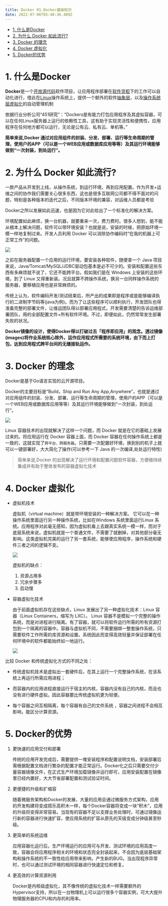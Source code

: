 ```yaml
---
title: Docker 01.Docker基础知识
date: 2022-07-06T05:40:36.409Z
---
```

- [1. 什么是Docker](#1-什么是docker)
- [2. 为什么 Docker 如此流行?](#2-为什么-docker-如此流行)
- [3. Docker 的理念](#3-docker-的理念)
- [4. Docker 虚拟化](#4-docker-虚拟化)
- [5. Docker的优势](#5-docker的优势)
# 1. 什么是Docker

**Docker**是一个[开放源代码](https://zh.wikipedia.org/wiki/開放原始碼)软件项目，让应用程序部署在[软件货柜](https://zh.wikipedia.org/wiki/作業系統層虛擬化)下的工作可以自动化进行，借此在[Linux](https://zh.wikipedia.org/wiki/Linux)操作系统上，提供一个额外的软件[抽象层](https://zh.wikipedia.org/wiki/抽象層)，以及[操作系统层虚拟化](https://zh.wikipedia.org/wiki/作業系統層虛擬化)的自动管理机制

依据行业分析公司“451研究”：“Dockers是有能力打包应用程序及其虚拟容器，可以在任何Linux服务器上运行的依赖性工具，这有助于实现灵活性和便携性，应用程序在任何地方都可以运行，无论是公有云、私有云、单机等。”

**简单来说,Docker 通过对应用组件的封装、分发、部署、运行等生命周期的管理，使用户的APP（可以是一个WEB应用或数据库应用等等）及其运行环境能够做到“一次封装，到处运行”。**

# 2. 为什么 Docker 如此流行?

一款产品从开发到上线，从操作系统，到运行环境，再到应用配置。作为开发+运维之间的协作我们需要关心很多东西，这也是很多互联网公司都不得不面对的问题，特别是各种版本的迭代之后，不同版本环境的兼容，对运维人员都是考验

Docker之所以发展如此迅速，也是因为它对此给出了一个标准化的解决方案。

环境配置如此麻烦，换一台机器，就要重来一次，费力费时。很多人想到，能不能从根本上解决问题，软件可以带环境安装？也就是说，安装的时候，把原始环境一模一样地复制过来。开发人员利用 Docker 可以消除协作编码时“在我的机器上可正常工作”的问题。

![](https://gitee.com/krislin_zhao/IMGcloud/raw/master/img/20200525135454.png)

之前在服务器配置一个应用的运行环境，要安装各种软件，随便拿一个 Java 项目来说，Java/Tomcat/MySQL/JDBC驱动包基本是必不可少的。安装和配置这些东西有多麻烦就不说了，它还不能跨平台。假如我们是在 Windows 上安装的这些环境，到了 Linux 又得重新装。况且就算不跨操作系统，换另一台同样操作系统的服务器，要移植应用也是非常麻烦的。

传统上认为，软件编码开发/测试结束后，所产出的成果即是程序或是能够编译执行的二进制字节码等(java为例)。而为了让这些程序可以顺利执行，开发团队也得准备完整的部署文件，让维运团队得以部署应用程式，开发需要清楚的告诉运维部署团队，用的全部配置文件+所有软件环境。不过，即便如此，仍然常常发生部署失败的状况。

**Docker镜像的设计，使得Docker得以打破过去「程序即应用」的观念。透过镜像(images)将作业系统核心除外，运作应用程式所需要的系统环境，由下而上打包，达到应用程式跨平台间的无缝接轨运作。**

# 3. Docker 的理念

Docker是基于Go语言实现的云开源项目。

Docker的主要目标是“Build，Ship and Run Any App,Anywhere”，也就是通过对应用组件的封装、分发、部署、运行等生命周期的管理，使用户的APP（可以是一个WEB应用或数据库应用等等）及其运行环境能够做到“一次封装，到处运行”。

![](https://gitee.com/krislin_zhao/IMGcloud/raw/master/img/20200525135659.png)

Linux 容器技术的出现就解决了这样一个问题，而 Docker 就是在它的基础上发展过来的。将应用运行在 Docker 容器上面，而 Docker 容器在任何操作系统上都是一致的，这就实现了`跨平台、跨服务器`。只需要一次配置好环境，换到别的机子上就可以一键部署好，大大简化了操作(可以参考一下 Java 的一次编译,处处运行特性)

> 简单来说,Docker 的出现解决了运行环境和配置问题软件容器，方便做持续集成并有助于整体发布的容器虚拟化技术

# 4. Docker 虚拟化

* 虚拟机技术

  虚拟机（virtual machine）就是带环境安装的一种解决方案。 它可以在一种操作系统里面运行另一种操作系统，比如在Windows 系统里面运行Linux 系统。应用程序对此毫无感知，因为虚拟机看上去跟真实系统一模一样，而对于底层系统来说，虚拟机就是一个普通文件，不需要了就删掉，对其他部分毫无影响。这类虚拟机完美的运行了另一套系统，能够使应用程序，操作系统和硬件三者之间的逻辑不变。

  ![](https://gitee.com/krislin_zhao/IMGcloud/raw/master/img/20200525140019.png)

  虚拟机的缺点：

  1. 资源占用多
  2. 冗余步骤多
  3. 启动慢

  

* 容器虚拟化技术

  由于前面虚拟机存在这些缺点，Linux 发展出了另一种虚拟化技术：Linux 容器（Linux Containers，缩写为 LXC）。 Linux 容器不是模拟一个完整的操作系统，而是对进程进行隔离。有了容器，就可以将软件运行所需的所有资源打包到一个隔离的容器中。容器与虚拟机不同，不需要捆绑一整套操作系统，只需要软件工作所需的库资源和设置。系统因此而变得高效轻量并保证部署在任何环境中的软件都能始终如一地运行。

  

  ![](https://gitee.com/krislin_zhao/IMGcloud/raw/master/img/20200525140222.png)

  

比较 Docker 和传统虚拟化方式的不同之处：

- 传统虚拟机技术是虚拟出一套硬件后，在其上运行一个完整操作系统，在该系统上再运行所需应用进程；
- 而容器内的应用进程直接运行于宿主的内核，容器内没有自己的内核，而且也没有进行硬件虚拟。因此容器要比传统虚拟机更为轻便。

- 每个容器之间互相隔离，每个容器有自己的文件系统 ，容器之间进程不会相互影响，能区分计算资源。

#  5. Docker的优势

1. 更快速的应用交付和部署

   传统的应用开发完成后，需要提供一堆安装程序和配置说明文档，安装部署后需根据配置文档进行繁杂的配置才能正常运行。Docker化之后只需要交付少量容器镜像文件，在正式生产环境加载镜像并运行即可，应用安装配置在镜像里已经内置好，大大节省部署配置和测试验证时间。

2. 更便捷的升级和扩缩容

   随着微服务架构和Docker的发展，大量的应用会通过微服务方式架构，应用的开发构建将变成搭乐高积木一样，每个Docker容器将变成一块“积木”，应用的升级将变得非常容易。当现有的容器不足以支撑业务处理时，可通过镜像运行新的容器进行快速扩容，使应用系统的扩容从原先的天级变成分钟级甚至秒级。

3. 更简单的系统运维

   应用容器化运行后，生产环境运行的应用可与开发、测试环境的应用高度一致，容器会将应用程序相关的环境和状态完全封装起来，不会因为底层基础架构和操作系统的不一致性给应用带来影响，产生新的BUG。当出现程序异常时，也可以通过测试环境的相同容器进行快速定位和修复。

4. 更高效的计算资源利用

   Docker是内核级虚拟化，其不像传统的虚拟化技术一样需要额外的Hypervisor支持，所以在一台物理机上可以运行很多个容器实例，可大大提升物理服务器的CPU和内存的利用率。

